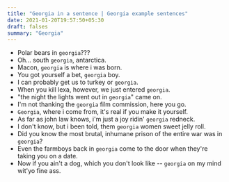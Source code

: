```yaml
---
title: "Georgia in a sentence | Georgia example sentences"
date: 2021-01-20T19:57:50+05:30
draft: falses
summary: "Georgia"
---
```

- Polar bears in `georgia`???
- Oh... south `georgia`, antarctica.
- Macon, `georgia` is where i was born.
- You got yourself a bet, `georgia` boy.
- I can probably get us to turkey or `georgia`.
- When you kill lexa, however, we just entered `georgia`.
- "the night the lights went out in `georgia`" came on.
- I'm not thanking the `georgia` film commission, here you go.
- `Georgia`, where i come from, it's real if you make it yourself.
- As far as john law knows, i'm just a joy ridin' `georgia` redneck.
- I don't know, but i been told, them `georgia` women sweet jelly roll.
- Did you know the most brutal, inhumane prison of the entire war was in `georgia`?
- Even the farmboys back in `georgia` come to the door when they're taking you on a date.
- Now if you ain't a dog, which you don't look like -- `georgia` on my mind wit'yo fine ass.
                 
